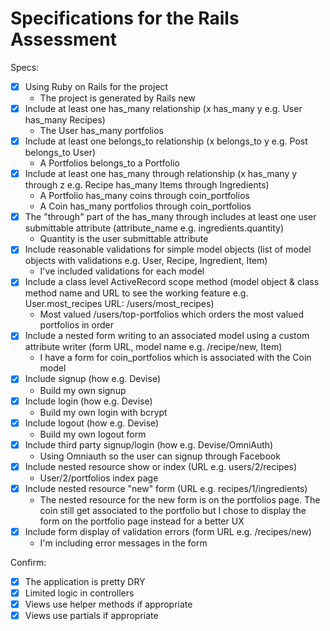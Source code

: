 # Specifications for the Rails Assessment

Specs:
- [x] Using Ruby on Rails for the project
  - The project is generated by Rails new
- [x] Include at least one has_many relationship (x has_many y e.g. User has_many Recipes)
  - The User has_many portfolios
- [x] Include at least one belongs_to relationship (x belongs_to y e.g. Post belongs_to User)
  - A Portfolios belongs_to a Portfolio
- [x] Include at least one has_many through relationship (x has_many y through z e.g. Recipe has_many Items through Ingredients)
  - A Portfolio has_many coins through coin_portfolios
  - A Coin has_many portfolios through coin_portfolios
- [x] The "through" part of the has_many through includes at least one user submittable attribute (attribute_name e.g. ingredients.quantity)
  - Quantity is the user submittable attribute
- [x] Include reasonable validations for simple model objects (list of model objects with validations e.g. User, Recipe, Ingredient, Item)
  - I've included validations for each model
- [x] Include a class level ActiveRecord scope method (model object & class method name and URL to see the working feature e.g. User.most_recipes URL: /users/most_recipes)
  - Most valued /users/top-portfolios which orders the most valued portfolios in order
- [x] Include a nested form writing to an associated model using a custom attribute writer (form URL, model name e.g. /recipe/new, Item)
  - I have a form for coin_portfolios which is associated with the Coin model
- [x] Include signup (how e.g. Devise)
  - Build my own signup
- [x] Include login (how e.g. Devise)
  - Build my own login with bcrypt
- [x] Include logout (how e.g. Devise)
  - Build my own logout form
- [x] Include third party signup/login (how e.g. Devise/OmniAuth)
  - Using Omniauth so the user can signup through Facebook
- [x] Include nested resource show or index (URL e.g. users/2/recipes)
  - User/2/portfolios index page
- [x] Include nested resource "new" form (URL e.g. recipes/1/ingredients)
  - The nested resource for the new form is on the portfolios page. The coin still get associated to the portfolio but I 
  chose to display the form on the portfolio page instead for a better UX
- [x] Include form display of validation errors (form URL e.g. /recipes/new)
  - I'm including error messages in the form

Confirm:
- [x] The application is pretty DRY
- [x] Limited logic in controllers
- [x] Views use helper methods if appropriate
- [x] Views use partials if appropriate